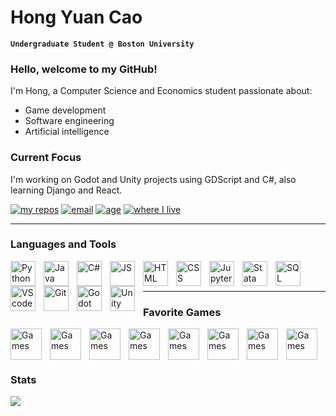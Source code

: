 # Hong Yuan Cao

**`Undergraduate Student @ Boston University`**

### Hello, welcome to my GitHub!

I'm Hong, a Computer Science and Economics student passionate about:
- Game development
- Software engineering
- Artificial intelligence

### Current Focus
I'm working on Godot and Unity projects using GDScript and C#, also learning Django and React.

<p align="left">
<a href="https://github.com/hongyuanc?tab=repositories">
    <img alt="my repos" title="Check out my repositories" src="https://custom-icon-badges.demolab.com/badge/-My%20Repos-4CAF50?style=for-the-badge&logoColor=white&logo=repo"/></a>
<a href="mailto:hong.cao0824@gmail.com">
    <img alt="email" title="Reach out to me!" src="https://custom-icon-badges.demolab.com/badge/-hong.cao0824@gmail.com-00897B?style=for-the-badge&logo=mention&logoColor=white"></a>
<a href="https://en.wikipedia.org/wiki/August_24">
    <img alt="age" title="Click for my birthday" src="https://img.shields.io/badge/Age-19-FFA726?style=for-the-badge"></a>
<a href="https://en.wikipedia.org/wiki/Boston">
    <img alt="where I live" title="Boston" src="https://custom-icon-badges.demolab.com/badge/Boston-MA-1E88E5?style=for-the-badge&logo=location&logoColor=white"></a>
</p>

---

### Languages and Tools

<img align="left" alt="Python" width="40px" style="padding-right:10px" src="https://cdn.jsdelivr.net/gh/devicons/devicon@latest/icons/python/python-original.svg"/>
<img align="left" alt="Java" width="40px" style="padding-right:10px" src="https://cdn.jsdelivr.net/gh/devicons/devicon@latest/icons/java/java-original.svg"/>
<img align="left" alt="C#" width="40px" style="padding-right:10px" src="https://cdn.jsdelivr.net/gh/devicons/devicon@latest/icons/csharp/csharp-original.svg" />
<img align="left" alt="JS" width="40px" style="padding-right:10px" src="https://cdn.jsdelivr.net/gh/devicons/devicon@latest/icons/javascript/javascript-original.svg" />
<img align="left" alt="HTML" width="40px" style="padding-right:10px" src="https://cdn.jsdelivr.net/gh/devicons/devicon@latest/icons/html5/html5-original.svg" />
<img align="left" alt="CSS" width="40px" style="padding-right:10px" src="https://cdn.jsdelivr.net/gh/devicons/devicon@latest/icons/css3/css3-original.svg" />
<img align="left" alt="Jupyter" width="40px" style="padding-right:10px" src="https://cdn.jsdelivr.net/gh/devicons/devicon@latest/icons/jupyter/jupyter-original-wordmark.svg" />
<img align="left" alt="Stata" width="40px" style="padding-right:10px" src="https://cdn.jsdelivr.net/gh/devicons/devicon@latest/icons/stata/stata-original-wordmark.svg"/>
<img align="left" alt="SQL" width="40px" style="padding-right:10px" src="https://cdn.jsdelivr.net/gh/devicons/devicon@latest/icons/mysql/mysql-original.svg"/>
<img align="left" alt="VScode" width="40px" style="padding-right:10px" src="https://cdn.jsdelivr.net/gh/devicons/devicon@latest/icons/vscode/vscode-original.svg"/>
<img align="left" alt="Git" width="40px" style="padding-right:10px" src="https://cdn.jsdelivr.net/gh/devicons/devicon@latest/icons/git/git-original.svg"/>
<a href="https://godotengine.org/">
    <img align="left" alt="Godot" width="40px" style="padding-right:10px" src="https://cdn.jsdelivr.net/gh/devicons/devicon@latest/icons/godot/godot-original.svg"/>
    </a>
<img align="left" alt="Unity" width="40px" style="padding-right:10px" src="https://cdn.jsdelivr.net/gh/devicons/devicon@latest/icons/unity/unity-original.svg" />
<br />
<br />

---

### Favorite Games


<a href="https://en.wikipedia.org/wiki/Hades_(video_game)">
    <img align="left" alt="Games" title="Hades" width="50px" style="padding-right:10px" src="https://cdn2.steamgriddb.com/icon/851300ee84c2b80ed40f51ed26d866fc/32/256x256.png"/>
    </a>
<a href="https://en.wikipedia.org/wiki/Sekiro:_Shadows_Die_Twice">
    <img align="left" alt="Games" title="Sekiro" width="50px" style="padding-right:10px" src="https://cdn2.steamgriddb.com/icon/adf880d5c8986bd0deb6423c92c9d948/32/512x512.png"/>
    </a>
<a href="https://en.wikipedia.org/wiki/God_of_War_(2018_video_game)">
    <img align="left" alt="Games" title="God of War" width="50px" style="padding-right:10px" src="https://cdn2.steamgriddb.com/icon/ed54434568d56806c4360d1e787ac70e/32/256x256.png"/>
    </a>
<a href="https://en.wikipedia.org/wiki/Counter-Strike:_Global_Offensive">
    <img align="left" alt="Games" title="yes, csgo not cs2" width="50px" style="padding-right:10px" src="https://cdn2.steamgriddb.com/icon/6a1daa960984b0d1b4f1b644e9e6917e/32/256x256.png"/>
    </a>
<a href="https://en.wikipedia.org/wiki/Tom_Clancy%27s_Rainbow_Six">
    <img align="left" alt="Games" title="Tom Clancy's Rainbow Six Siege" width="50px" style="padding-right:10px" src="https://cdn2.steamgriddb.com/icon/1387a00f03b4b423e63127b08c261bdc/32/256x256.png"/>
    </a>
<a href="https://en.wikipedia.org/wiki/Apex_Legends">
    <img align="left" alt="Games" title="Apex Legends" width="50px" style="padding-right:10px" src="https://cdn2.steamgriddb.com/icon/00106ac9184e7d54b570d0f0cb0c38b2/32/256x256.png"/>
    </a>
<a href="https://en.wikipedia.org/wiki/FTL:_Faster_Than_Light">
    <img align="left" alt="Games" title="FTL: Faster Than Light" width="50px" style="padding-right:10px" src="https://cdn2.steamgriddb.com/icon/7137debd45ae4d0ab9aa953017286b20/32/64x64.png"/>
    </a>
<a href="https://en.wikipedia.org/wiki/Dead_by_Daylight">
    <img align="left" alt="Games" title="Dead by Daylight" width="50px" style="padding-right:10px" src="https://cdn2.steamgriddb.com/icon/29ec8066dea8748449b852688c46ee5a/32/256x256.png"/>
    </a>
<br />
<br />

---

### Stats

<div style="overflow: hidden;">
    <a href="https://github.com/hongyuanc?tab=repositories" style="float: left; margin-right: 20px;">
        <img src="https://github-readme-stats.vercel.app/api/top-langs/?username=hongyuanc&layout=compact&langs_count=10&theme=tokyonight&card_width=445" />
    </a>

